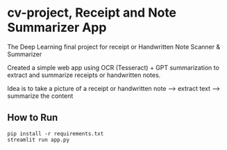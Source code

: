 # cv-project, Receipt and Note Summarizer App

The Deep Learning final project for receipt or Handwritten Note Scanner & Summarizer

Created a simple web app using OCR (Tesseract) + GPT summarization to extract and summarize receipts or handwritten notes.

Idea is to take a picture of a receipt or handwritten note --> extract text --> summarize the content


## How to Run
```
pip install -r requirements.txt
streamlit run app.py
```
